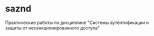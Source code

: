 # saznd
Практические работы по дисциплине "Системы аутентификации и защиты от несанкционированного доступа"
